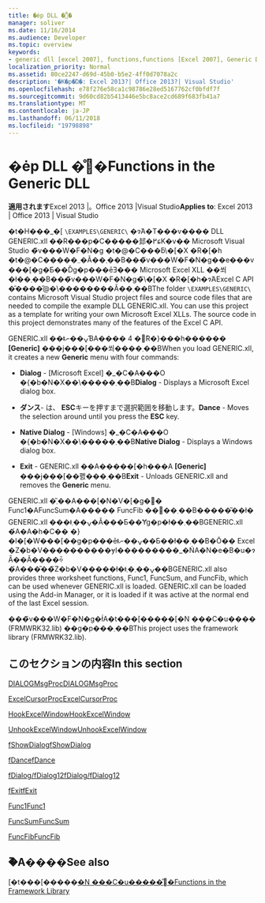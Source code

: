 ```yaml
---
title: �ėp DLL �̊֐�
manager: soliver
ms.date: 11/16/2014
ms.audience: Developer
ms.topic: overview
keywords:
- generic dll [excel 2007], functions,functions [Excel 2007], Generic DLL
localization_priority: Normal
ms.assetid: 80ce2247-d69d-45b0-b5e2-4ff0d7078a2c
description: '�K�p�Ώ�: Excel 2013?| Office 2013?| Visual Studio'
ms.openlocfilehash: e78f276e58ca1c98786e28ed5167762cf0bfdf7f
ms.sourcegitcommit: 9d60cd82b5413446e5bc8ace2cd689f683fb41a7
ms.translationtype: MT
ms.contentlocale: ja-JP
ms.lasthandoff: 06/11/2018
ms.locfileid: "19798898"
---
```

# <a name="functions-in-the-generic-dll"></a><span data-ttu-id="dbfdb-104">�ėp DLL �̊֐�</span><span class="sxs-lookup"><span data-stu-id="dbfdb-104">Functions in the Generic DLL</span></span>

 <span data-ttu-id="dbfdb-105">**適用されます**Excel 2013 |。Office 2013 |Visual Studio</span><span class="sxs-lookup"><span data-stu-id="dbfdb-105">**Applies to**: Excel 2013 | Office 2013 | Visual Studio</span></span> 
  
<span data-ttu-id="dbfdb-p101">�t�H���_�[  `\EXAMPLES\GENERIC\` �ɂ́A�T���v���� DLL GENERIC.xll ��R���p�C�����邽�߂ɕK�v�� Microsoft Visual Studio �̃v���W�F�N�g �t�@�C���ƃ\�[�X �R�[�h �t�@�C�����܂܂�Ă��܂��B���̃v���W�F�N�g��e���v���[�g�Ƃ��Ďg�p���ēƎ��� Microsoft Excel XLL ��쐬�ł��܂��B���̃v���W�F�N�g�̃\�[�X �R�[�h�ɂ́AExcel C API �̑����̋@�\��������Ă��܂��B</span><span class="sxs-lookup"><span data-stu-id="dbfdb-p101">The folder  `\EXAMPLES\GENERIC\` contains Microsoft Visual Studio project files and source code files that are needed to compile the example DLL GENERIC.xll. You can use this project as a template for writing your own Microsoft Excel XLLs. The source code in this project demonstrates many of the features of the Excel C API.</span></span> 
  
<span data-ttu-id="dbfdb-109">GENERIC.xll ��ǂݍ��ނƁA���� 4 �̃R�}���h������ **[Generic]** ���j���[���쐬����܂��B</span><span class="sxs-lookup"><span data-stu-id="dbfdb-109">When you load GENERIC.xll, it creates a new **Generic** menu with four commands:</span></span> 
  
- <span data-ttu-id="dbfdb-110">**Dialog** - [Microsoft Excel] �_�C�A���O �{�b�N�X��\�����܂��B</span><span class="sxs-lookup"><span data-stu-id="dbfdb-110">**Dialog** - Displays a Microsoft Excel dialog box.</span></span> 
    
- <span data-ttu-id="dbfdb-111">**ダンス**- は、 **ESC**キーを押すまで選択範囲を移動します。</span><span class="sxs-lookup"><span data-stu-id="dbfdb-111">**Dance** - Moves the selection around until you press the **ESC** key.</span></span> 
    
- <span data-ttu-id="dbfdb-112">**Native Dialog** - [Windows] �_�C�A���O �{�b�N�X��\�����܂��B</span><span class="sxs-lookup"><span data-stu-id="dbfdb-112">**Native Dialog** - Displays a Windows dialog box.</span></span> 
    
- <span data-ttu-id="dbfdb-113">**Exit** - GENERIC.xll ��A�����[�h���A **[Generic]** ���j���[��폜���܂��B</span><span class="sxs-lookup"><span data-stu-id="dbfdb-113">**Exit** - Unloads GENERIC.xll and removes the **Generic** menu.</span></span> 
    
<span data-ttu-id="dbfdb-p102">GENERIC.xll �͂܂��A���[�N�V�[�g�֐� Func1�AFuncSum�A����� FuncFib ��񋟂��܂��B�����͂��ł� GENERIC.xll ���ǂݍ��܂�Ă���Ƃ��Ɏg�p�ł��܂��BGENERIC.xll �́A�A�h�C�� �}�l�[�W���[��g�p���ēǂݍ��ނ��Ƃ��ł��܂��B�Ō�� Excel �Z�b�V����������ɏI���������_�ŃA�N�e�B�u�ɂȂ��Ă����ꍇ�́A���̎��̃Z�b�V�����ł�ǂݍ��܂�܂��B</span><span class="sxs-lookup"><span data-stu-id="dbfdb-p102">GENERIC.xll also provides three worksheet functions, Func1, FuncSum, and FuncFib, which can be used whenever GENERIC.xll is loaded. GENERIC.xll can be loaded using the Add-in Manager, or it is loaded if it was active at the normal end of the last Excel session.</span></span>
  
<span data-ttu-id="dbfdb-116">���̃v���W�F�N�g�ł́A�t���[�����[�N ���C�u���� (FRMWRK32.lib) ��g�p���܂��B</span><span class="sxs-lookup"><span data-stu-id="dbfdb-116">This project uses the framework library (FRMWRK32.lib).</span></span>
  
## <a name="in-this-section"></a><span data-ttu-id="dbfdb-117">このセクションの内容</span><span class="sxs-lookup"><span data-stu-id="dbfdb-117">In this section</span></span>

[<span data-ttu-id="dbfdb-118">DIALOGMsgProc</span><span class="sxs-lookup"><span data-stu-id="dbfdb-118">DIALOGMsgProc</span></span>](dialogmsgproc.md)
  
[<span data-ttu-id="dbfdb-119">ExcelCursorProc</span><span class="sxs-lookup"><span data-stu-id="dbfdb-119">ExcelCursorProc</span></span>](excelcursorproc.md)
  
[<span data-ttu-id="dbfdb-120">HookExcelWindow</span><span class="sxs-lookup"><span data-stu-id="dbfdb-120">HookExcelWindow</span></span>](hookexcelwindow.md)
  
[<span data-ttu-id="dbfdb-121">UnhookExcelWindow</span><span class="sxs-lookup"><span data-stu-id="dbfdb-121">UnhookExcelWindow</span></span>](unhookexcelwindow.md)
  
[<span data-ttu-id="dbfdb-122">fShowDialog</span><span class="sxs-lookup"><span data-stu-id="dbfdb-122">fShowDialog</span></span>](fshowdialog.md)
  
[<span data-ttu-id="dbfdb-123">fDance</span><span class="sxs-lookup"><span data-stu-id="dbfdb-123">fDance</span></span>](fdance.md)
  
[<span data-ttu-id="dbfdb-124">fDialog/fDialog12</span><span class="sxs-lookup"><span data-stu-id="dbfdb-124">fDialog/fDialog12</span></span>](fdialog-fdialog12.md)
  
[<span data-ttu-id="dbfdb-125">fExit</span><span class="sxs-lookup"><span data-stu-id="dbfdb-125">fExit</span></span>](fexit.md)
  
[<span data-ttu-id="dbfdb-126">Func1</span><span class="sxs-lookup"><span data-stu-id="dbfdb-126">Func1</span></span>](func1.md)
  
[<span data-ttu-id="dbfdb-127">FuncSum</span><span class="sxs-lookup"><span data-stu-id="dbfdb-127">FuncSum</span></span>](funcsum.md)
  
[<span data-ttu-id="dbfdb-128">FuncFib</span><span class="sxs-lookup"><span data-stu-id="dbfdb-128">FuncFib</span></span>](funcfib.md)
  
## <a name="see-also"></a><span data-ttu-id="dbfdb-129">�֘A����</span><span class="sxs-lookup"><span data-stu-id="dbfdb-129">See also</span></span>



<span data-ttu-id="dbfdb-130">[�t���[�����[�N ���C�u�����̊֐�](functions-in-the-framework-library.md)</span><span class="sxs-lookup"><span data-stu-id="dbfdb-130">[Functions in the Framework Library](functions-in-the-framework-library.md)</span></span>

